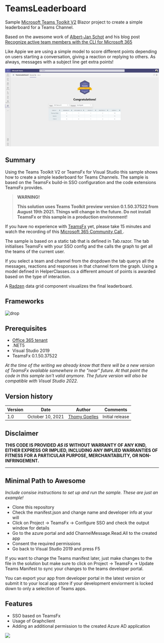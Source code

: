 # TeamsLeaderboard

Sample [Microsoft Teams Toolkit V2](https://github.com/OfficeDev/TeamsFx) Blazor project to create a simple leaderboard for a Teams Channel.

Based on the awesome work of [Albert-Jan Schot](https://twitter.com/appieschot) and his blog post [Recognize active team members with the CLI for Microsoft 365](https://www.cloudappie.nl/recognize-active-team-members-cli-microsoft-365/)

Like Appie we are using a simple model to score different points depending on users starting a conversation, giving a reaction or replying to others. As always, messages with a subject line get extra points!

![alt text](./assets/Leaderboard.png "Screenshot")

## Summary

Using the Teams Toolkit V2 or TeamsFx for Visual Studio this sample shows how
to create a simple leaderboard for Teams Channels. The sample is based on the TeamsFx
build-in SSO configuration and the code extensions TeamsFx provides.

> **WARNING!**
> 
> **This solution uses Teams Toolkit preview version 0.1.50.37522 from August 19th 2021. 
> Things will change in the future. Do not install TeamsFx or this sample in a production environment!**

If you have no experience with [TeamsFx](https://github.com/OfficeDev/TeamsFx) yet, please take 15 minutes and watch the recording of 
this [Microsoft 365 Community Call ](https://www.youtube.com/watch?v=WPnZgcjr6PI).

The sample is based on a static tab that is defined in Tab.razor. The tab initialises TeamsFx with 
your SSO config and the calls the graph to get all the teams of the current user.

If you select a team and channel from the dropdown the tab querys all the messages, reactions and responses in that channel form the graph.
Using a model defined in HelperClasses.cs a different amount of points is awarded based on the type of interaction.   

A [Radzen](https://www.radzen.com/) data grid component visualizes the final leaderboard.

## Frameworks


![drop](https://img.shields.io/badge/Blazor-.NET5-blueviolet.svg)

## Prerequisites

* [Office 365 tenant](https://dev.office.com/sharepoint/docs/spfx/set-up-your-development-environment)
* .NET5
* Visual Studio 2019
* TeamsFx 0.1.50.37522

_At the time of the writing we already know that there will be a new
version of TeamsFx available somewhere in the "near" future. At that point the code in this sample
isn't valid anymore. The future version will also be compatible with Visual Studio 2022._


## Version history

Version|Date|Author|Comments
-------|----|----|--------
1.0|October 10, 2021|[Thomy Goelles](https://twitter.com/thomyg)|Initial release

## Disclaimer

**THIS CODE IS PROVIDED *AS IS* WITHOUT WARRANTY OF ANY KIND, EITHER EXPRESS OR IMPLIED, INCLUDING ANY IMPLIED WARRANTIES OF FITNESS FOR A PARTICULAR PURPOSE, MERCHANTABILITY, OR NON-INFRINGEMENT.**

---

## Minimal Path to Awesome

_Include consise instructions to set up and run the sample. These are just an example!_

* Clone this repository
* Check the manifest.json and change name and developer info at your will
* Click on Project -> TeamsFx -> Configure SSO and check the output window for details
* Go to the azure portal and add ChannelMessage.Read.All to the created app 
* Consent the required permissions
* Go back to Visual Studio 2019 and press F5


If you want to change the Teams manifest later, just make changes to the file in the solution but 
make sure to click on Project -> TeamsFx -> Update Teams Manifest to sync your changes to the teams developer portal.

You can export your app from developer portal in the latest version or submit it to your local app store if your development enviorment 
is locked down to only a selection of Teams apps. 

## Features

* SSO based on TeamsFx
* Usage of Graphclient
* Adding an additional permission to the created Azure AD application


<img src="https://telemetry.sharepointpnp.com/teams-dev-samples/samples/tab-blazor-leaderboard" />
